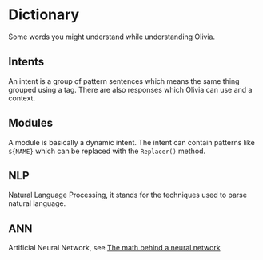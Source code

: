 # Dictionary 
Some words you might understand while understanding Olivia.

## Intents
An intent is a group of pattern sentences which means the same thing grouped using a tag.
There are also responses which Olivia can use and a context.

## Modules 
A module is basically a dynamic intent. 
The intent can contain patterns like `${NAME}` which can be replaced with the `Replacer()` method.

## NLP
Natural Language Processing, it stands for the techniques used to parse natural language.

## ANN
Artificial Neural Network, see [The math behind a neural network](https://github.com/hugolgst/the-math-behind-an-artificial-neural-network)
